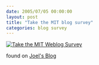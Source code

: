 ```yaml
---
date: 2005/07/05 00:00:00
layout: post
title: "Take the MIT blog survey"
categories: blog survey
---
```


[<img src="http://blogsurvey.media.mit.edu/images/survey-statistic.gif" alt="Take the MIT Weblog Survey" style="border:none" />](http://blogsurvey.media.mit.edu/request)

found on [Joel's Blog](http://aufrecht.org/blog/one-entry?entry%5fid=25342)
